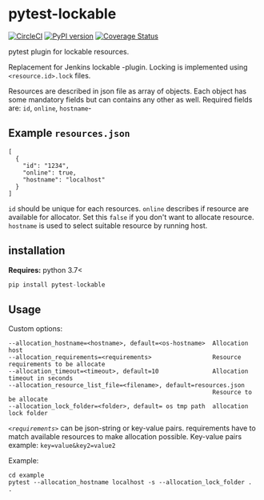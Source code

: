 # pytest-lockable

[![CircleCI](https://circleci.com/gh/jupe/pytest-lockable/tree/master.svg?style=svg)](https://circleci.com/gh/jupe/pytest-lockable/tree/master)
[![PyPI version](https://badge.fury.io/py/pytest-lockable.svg)](https://badge.fury.io/py/pytest-lockable)
[![Coverage Status](https://coveralls.io/repos/github/jupe/pytest-lockable/badge.svg)](https://coveralls.io/github/jupe/pytest-lockable)

pytest plugin for lockable resources.

Replacement for Jenkins lockable -plugin.
Locking is implemented using `<resource.id>.lock` files.

Resources are described in json file as array of objects. Each object has some mandatory fields but can contains any other as well. Required fields are: `id`, `online`, `hostname`-

## Example `resources.json`

```
[
  {
    "id": "1234",
    "online": true,
    "hostname": "localhost"
  }
]
```

`id` should be unique for each resources. `online` describes if resource are available for allocator. Set this `false`  if you don't want to allocate resource. `hostname` is used to select suitable resource by running host. 

## installation

**Requires:** python 3.7<

```python
pip install pytest-lockable
```

## Usage

Custom options:

```
--allocation_hostname=<hostname>, default=<os-hostname>  Allocation host
--allocation_requirements=<requirements>                 Resource requirements to be allocate
--allocation_timeout=<timeout>, default=10               Allocation timeout in seconds
--allocation_resource_list_file=<filename>, default=resources.json 
                                                         Resource to be allocate
--allocation_lock_folder=<folder>, default= os tmp path  allocation lock folder
```

*`<requirements>`* can be json-string or key-value pairs. requirements have to match available resources to make allocation possible. Key-value pairs example: `key=value&key2=value2` 

Example:
```
cd example
pytest --allocation_hostname localhost -s --allocation_lock_folder .  .
```


